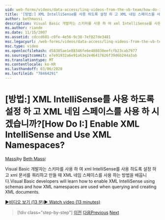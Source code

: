 ```yaml
---
uid: web-forms/videos/data-access/linq-videos-from-the-vb-team/how-do-i-enable-xml-intellisense-and-use-xml-namespaces
title: '[방법:] XML IntelliSense를 사용 하도록 설정 하 고 XML 네임 스페이스를 사용 하 시겠습니까? | Microsoft Docs'
author: bethmassi
description: Visual Basic 개발자는 스키마를 사용 하 여 xml IntelliSense를 사용 하도록 설정 하 고 xml 문서를 쿼리하고 만들 때 XML 네임 스페이스를 사용 하는 방법을 배웁니다.
ms.author: riande
ms.date: 11/15/2007
ms.assetid: cdccd601-c0fe-4e56-9c38-7ef027de3481
msc.legacyurl: /web-forms/videos/data-access/linq-videos-from-the-vb-team/how-do-i-enable-xml-intellisense-and-use-xml-namespaces
msc.type: video
ms.openlocfilehash: d58385ae1e88346fe6e408030eefcfb23cab7977
ms.sourcegitcommit: e7e91932a6e91a63e2e46417626f39d6b244a3ab
ms.translationtype: MT
ms.contentlocale: ko-KR
ms.lasthandoff: 03/06/2020
ms.locfileid: "78464291"
---
```

# <a name="how-do-i-enable-xml-intellisense-and-use-xml-namespaces"></a><span data-ttu-id="83d7d-104">[방법:] XML IntelliSense를 사용 하도록 설정 하 고 XML 네임 스페이스를 사용 하 시겠습니까?</span><span class="sxs-lookup"><span data-stu-id="83d7d-104">[How Do I:] Enable XML IntelliSense and Use XML Namespaces?</span></span>

<span data-ttu-id="83d7d-105">[Massi](https://github.com/bethmassi)</span><span class="sxs-lookup"><span data-stu-id="83d7d-105">by [Beth Massi](https://github.com/bethmassi)</span></span>

<span data-ttu-id="83d7d-106">Visual Basic 개발자는 스키마를 사용 하 여 xml IntelliSense를 사용 하도록 설정 하 고 xml 문서를 쿼리하고 만들 때 XML 네임 스페이스를 사용 하는 방법을 배웁니다.</span><span class="sxs-lookup"><span data-stu-id="83d7d-106">Visual Basic developers will learn how to enable XML IntelliSense using schemas and how XML namespaces are used when querying and creating XML documents.</span></span>

[<span data-ttu-id="83d7d-107">&#9654;비디오 보기 (13 분)</span><span class="sxs-lookup"><span data-stu-id="83d7d-107">&#9654; Watch video (13 minutes)</span></span>](https://channel9.msdn.com/Blogs/ASP-NET-Site-Videos/how-do-i-enable-xml-intellisense-and-use-xml-namespaces)

> [!div class="step-by-step"]
> <span data-ttu-id="83d7d-108">[이전](how-do-i-get-started-with-linq-to-xml.md)
> [다음](how-do-i-create-xml-documents-from-sql-data.md)</span><span class="sxs-lookup"><span data-stu-id="83d7d-108">[Previous](how-do-i-get-started-with-linq-to-xml.md)
[Next](how-do-i-create-xml-documents-from-sql-data.md)</span></span>
